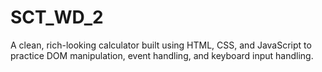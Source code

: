 # SCT_WD_2
A clean, rich-looking calculator built using HTML, CSS, and JavaScript to practice DOM manipulation, event handling, and keyboard input handling.
